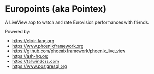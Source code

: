 # Europoints (aka Pointex)

A LiveView app to watch and rate Eurovision performances with friends.

Powered by:
- https://elixir-lang.org
- https://www.phoenixframework.org
- https://github.com/phoenixframework/phoenix_live_view
- https://ash-hq.org
- https://tailwindcss.com
- https://www.postgresql.org
